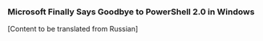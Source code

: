 ### Microsoft Finally Says Goodbye to PowerShell 2.0 in Windows

[Content to be translated from Russian]